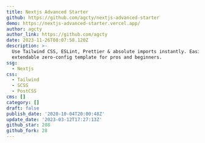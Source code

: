 ```yaml
---
title: Nextjs Advanced Starter
github: https://github.com/agcty/nextjs-advanced-starter
demo: https://nextjs-advanced-starter.vercel.app/
author: agcty
author_link: https://github.com/agcty
date: 2023-11-26T08:07:58.120Z
description: >-
  Use Tailwind CSS, ESLint, Prettier & absolute imports instantly. Easily
  extendable zero-config template for pros and beginners.
ssg:
  - Nextjs
css:
  - Tailwind
  - SCSS
  - PostCSS
cms: []
category: []
draft: false
publish_date: '2020-10-04T20:00:48Z'
update_date: '2023-03-12T17:27:13Z'
github_star: 208
github_fork: 28
---
```

